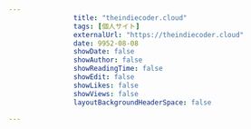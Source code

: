 ---
                title: "theindiecoder.cloud"
                tags: [個人サイト]
                externalUrl: "https://theindiecoder.cloud"
                date: 9952-08-08
                showDate: false
                showAuthor: false
                showReadingTime: false
                showEdit: false
                showLikes: false
                showViews: false
                layoutBackgroundHeaderSpace: false
                ---

